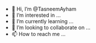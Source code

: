 - 👋 Hi, I’m @TasneemAyham
- 👀 I’m interested in ...
- 🌱 I’m currently learning ...
- 💞️ I’m looking to collaborate on ...
- 📫 How to reach me ...

<!---
TasneemAyham/TasneemAyham is a ✨ special ✨ repository because its `README.md` (this file) appears on your GitHub profile.
You can click the Preview link to take a look at your changes.
--->
